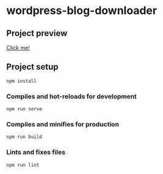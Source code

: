 # wordpress-blog-downloader

## Project preview

[Click me!](https://ibockowsky.github.io/Wordpress-Blog-Vue)

## Project setup

```
npm install
```

### Compiles and hot-reloads for development

```
npm run serve
```

### Compiles and minifies for production

```
npm run build
```

### Lints and fixes files

```
npm run lint
```
